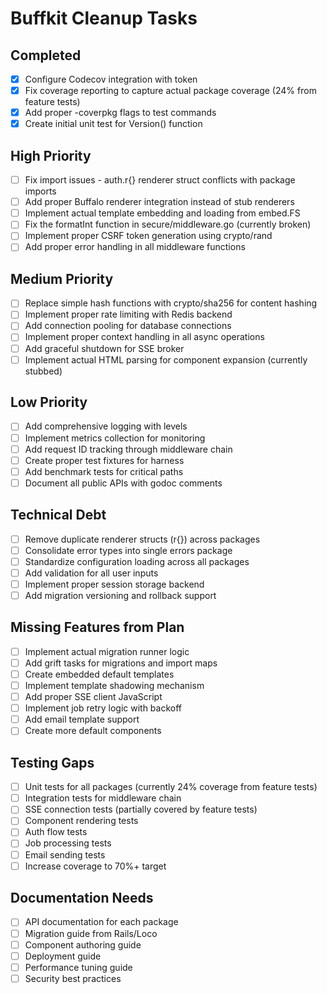 # Buffkit Cleanup Tasks

## Completed
- [x] Configure Codecov integration with token
- [x] Fix coverage reporting to capture actual package coverage (24% from feature tests)
- [x] Add proper -coverpkg flags to test commands
- [x] Create initial unit test for Version() function

## High Priority
- [ ] Fix import issues - auth.r{} renderer struct conflicts with package imports
- [ ] Add proper Buffalo renderer integration instead of stub renderers
- [ ] Implement actual template embedding and loading from embed.FS
- [ ] Fix the formatInt function in secure/middleware.go (currently broken)
- [ ] Implement proper CSRF token generation using crypto/rand
- [ ] Add proper error handling in all middleware functions

## Medium Priority
- [ ] Replace simple hash functions with crypto/sha256 for content hashing
- [ ] Implement proper rate limiting with Redis backend
- [ ] Add connection pooling for database connections
- [ ] Implement proper context handling in all async operations
- [ ] Add graceful shutdown for SSE broker
- [ ] Implement actual HTML parsing for component expansion (currently stubbed)

## Low Priority
- [ ] Add comprehensive logging with levels
- [ ] Implement metrics collection for monitoring
- [ ] Add request ID tracking through middleware chain
- [ ] Create proper test fixtures for harness
- [ ] Add benchmark tests for critical paths
- [ ] Document all public APIs with godoc comments

## Technical Debt
- [ ] Remove duplicate renderer structs (r{}) across packages
- [ ] Consolidate error types into single errors package
- [ ] Standardize configuration loading across all packages
- [ ] Add validation for all user inputs
- [ ] Implement proper session storage backend
- [ ] Add migration versioning and rollback support

## Missing Features from Plan
- [ ] Implement actual migration runner logic
- [ ] Add grift tasks for migrations and import maps
- [ ] Create embedded default templates
- [ ] Implement template shadowing mechanism
- [ ] Add proper SSE client JavaScript
- [ ] Implement job retry logic with backoff
- [ ] Add email template support
- [ ] Create more default components

## Testing Gaps
- [ ] Unit tests for all packages (currently 24% coverage from feature tests)
- [ ] Integration tests for middleware chain
- [ ] SSE connection tests (partially covered by feature tests)
- [ ] Component rendering tests
- [ ] Auth flow tests
- [ ] Job processing tests
- [ ] Email sending tests
- [ ] Increase coverage to 70%+ target

## Documentation Needs
- [ ] API documentation for each package
- [ ] Migration guide from Rails/Loco
- [ ] Component authoring guide
- [ ] Deployment guide
- [ ] Performance tuning guide
- [ ] Security best practices